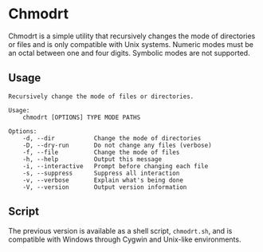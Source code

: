 # Chmodrt
Chmodrt is a simple utility that recursively changes the mode of directories or
files and is only compatible with Unix systems. Numeric modes must be an octal
between one and four digits. Symbolic modes are not supported.

## Usage

```
Recursively change the mode of files or directories.

Usage:
    chmodrt [OPTIONS] TYPE MODE PATHS

Options:
    -d, --dir           Change the mode of directories
    -D, --dry-run       Do not change any files (verbose)
    -f, --file          Change the mode of files
    -h, --help          Output this message
    -i, --interactive   Prompt before changing each file
    -s, --suppress      Suppress all interaction
    -v, --verbose       Explain what's being done
    -V, --version       Output version information
```

## Script
The previous version is available as a shell script, `chmodrt.sh`, and is
compatible with Windows through Cygwin and Unix-like environments.
